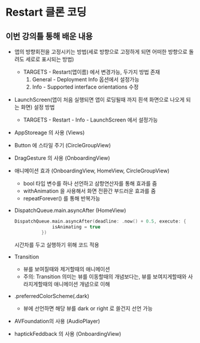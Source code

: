 # Restart 클론 코딩

## 이번 강의틀 통해 배운 내용

- 앱의 방향회전을 고정시키는 방법(세로 방향으로 고정하게 되면 어떠한 방향으로 돌려도 세로로 표시되는 방법)
  - TARGETS - Restart(앱이름) 에서 변경가능, 두가지 방법 존재
    1. General - Deployment Info 옵션에서 설정가능
    2. Info - Supported interface orientations 수정

- LaunchScreen(앱이 처음 실행되면 앱이 로딩될때 까지 흰색 화면으로 나오게 되는 화면) 설정 방법
  - TARGETS - Restart - Info - LaunchScreen 에서 설정가능

- AppStoreage 의 사용 (Views)

- Button 에 스타일 주기 (CircleGroupView)

- DragGesture 의 사용 (OnboardingView)

- 애니메이션 효과 (OnboardingView, HomeView, CircleGroupView)
  - bool 타입 변수를 하나 선언하고 삼항연산자를 통해 효과를 줌
  - withAnimation 을 사용해서 화면 전환간 부드러운 효과를 줌
  - repeatForever() 를 통해 반복가능

- DispatchQueue.main.asyncAfter (HomeView)
  ```swift
  DispatchQueue.main.asyncAfter(deadline: .now() + 0.5, execute: {
                isAnimating = true
            })
  ```
  시간차를 두고 실행하기 위해 코드 적용

- Transition
  - 뷰를 보여질때와 제거할때의 애니메이션
  - 주의: Transition 의미는 뷰를 이동할때의 개념보다는, 뷰를 보여지게할때와 사라지게할때의 애니메이션 개념으로 이해

- .preferredColorScheme(.dark)
  - 뷰에 선언하면 해당 뷰를 dark or right 로 쓸건지 선언 가능

- AVFoundation의 사용 (AudioPlayer)

- haptickFeddback 의 사용 (OnboardingView)